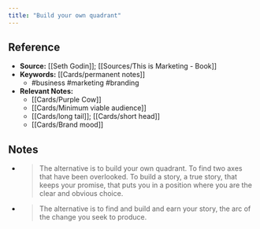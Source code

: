 ```yaml
---
title: "Build your own quadrant"
---
```

## Reference
- **Source:** [[Seth Godin]]; [[Sources/This is Marketing - Book]]
- **Keywords:** [[Cards/permanent notes]]
	- #business #marketing #branding
- **Relevant Notes:**
	- [[Cards/Purple Cow]]
	- [[Cards/Minimum viable audience]]
	- [[Cards/long tail]]; [[Cards/short head]]
	- [[Cards/Brand mood]]
## Notes
- >The alternative is to build your own quadrant. To find two axes that have been overlooked. To build a story, a true story, that keeps your promise, that puts you in a position where you are the clear and obvious choice.
- >The alternative is to find and build and earn your story, the arc of the change you seek to produce.
